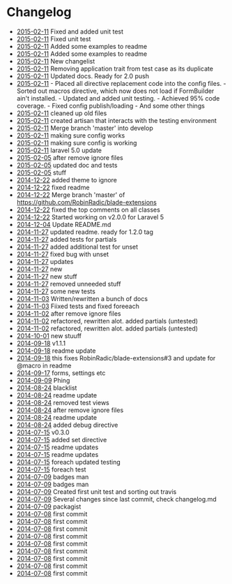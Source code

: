 # Changelog 

- [2015-02-11](https://github.com/robinradic/blade-extensions/commit/ed3e4ae9bfa8f61f91ade321815a4b53c1c2698d)  Fixed and added unit test  
- [2015-02-11](https://github.com/robinradic/blade-extensions/commit/6169afeb58f040d16ad654c9a0d7e710d42dcc9f)  Fixed unit test  
- [2015-02-11](https://github.com/robinradic/blade-extensions/commit/861890b2ca8da05f3a99cdf0420410d6a4391127)  Added some examples to  readme  
- [2015-02-11](https://github.com/robinradic/blade-extensions/commit/46a6333b449160bcaef144b1dd1a6fe3d4921372)  Added some examples to  readme  
- [2015-02-11](https://github.com/robinradic/blade-extensions/commit/52d2713f37f0bcf5df957d0b6e90bbe29b9cbdda)  New changelist  
- [2015-02-11](https://github.com/robinradic/blade-extensions/commit/73e640205c28f16a563eae8a0e12069ffe182c38)  Removing application trait from test case as its duplicate  
- [2015-02-11](https://github.com/robinradic/blade-extensions/commit/afa02d5783a1614fcc27d947f1bc5096b3c77c88)  Updated docs. Ready for 2.0 push  
- [2015-02-11](https://github.com/robinradic/blade-extensions/commit/293cfcdf28df5a4aec0618be02441aae735597b3)  - Placed all directive replacement code into the config files. - Sorted out macros directive, which now does not load if FormBuilder ain't installed. - Updated and added unit testing. - Achieved 95% code coverage. - Fixed config publish/loading - And some other things  
- [2015-02-11](https://github.com/robinradic/blade-extensions/commit/2302b67081a077b2957a286ca8524113df4a333f)  cleaned up old files  
- [2015-02-11](https://github.com/robinradic/blade-extensions/commit/2ff9fa079173cea29c567c17bdc5d27882b96b7a)  created artisan that interacts with the testing environment  
- [2015-02-11](https://github.com/robinradic/blade-extensions/commit/0cf68cffd4eb335f81849c8cd45cb3f01f2dcef5)  Merge branch 'master' into develop  
- [2015-02-11](https://github.com/robinradic/blade-extensions/commit/b3b7eaeb6a825aaf9509b73f5ac7aa477e7224d0)  making sure config works  
- [2015-02-11](https://github.com/robinradic/blade-extensions/commit/455906ac5b4cb0c5322472009a7a4a23ddff3b0f)  making sure config is working  
- [2015-02-11](https://github.com/robinradic/blade-extensions/commit/706cdd2b2a2ad47a56328459e16314425ed44124)  laravel 5.0 update  
- [2015-02-05](https://github.com/robinradic/blade-extensions/commit/2c2479ea1e1e8ad9e0d5641caa4de3be04aef529)  after remove ignore files  
- [2015-02-05](https://github.com/robinradic/blade-extensions/commit/faef025f31885b874bb43d5f9d201228b9167bdf)  updated doc and tests  
- [2015-02-05](https://github.com/robinradic/blade-extensions/commit/8e3d6374c47319a92f93e671347fa657bc56f7fd)  stuff  
- [2014-12-22](https://github.com/robinradic/blade-extensions/commit/d6715070c25e8683ece7f80db3e37bf159413bcc)  added theme to ignore  
- [2014-12-22](https://github.com/robinradic/blade-extensions/commit/112584385a948fd6db6b262cf9b53580bc63c9f2)  fixed readme  
- [2014-12-22](https://github.com/robinradic/blade-extensions/commit/a90365aaf954b714ead8849415740552e739e27b)  Merge branch 'master' of https://github.com/RobinRadic/blade-extensions  
- [2014-12-22](https://github.com/robinradic/blade-extensions/commit/95e852181295c3ecd91e1e4201bc763900f7a73b)  fixed the top comments on all classes  
- [2014-12-22](https://github.com/robinradic/blade-extensions/commit/713765cf2a9e5e8a6d72263a8982033a17cb40e9)  Started working on v2.0.0 for Laravel 5  
- [2014-12-04](https://github.com/robinradic/blade-extensions/commit/e2ce7287fc64bd241e5ea44660bfbb21e1c01b64)  Update README.md  
- [2014-11-27](https://github.com/robinradic/blade-extensions/commit/b742698240e9735809a018654a3204d34ec317ce)  updated readme. ready for 1.2.0 tag  
- [2014-11-27](https://github.com/robinradic/blade-extensions/commit/69413a82101def64fc8447259063645bbe1b7dab)  added tests for partials  
- [2014-11-27](https://github.com/robinradic/blade-extensions/commit/47a91629b95b5b7bad31d28224a4510918d1ff4c)  added additional test for unset  
- [2014-11-27](https://github.com/robinradic/blade-extensions/commit/c4b3382318d0f1aeae777ccefb41561b04f2a285)  fixed bug with unset  
- [2014-11-27](https://github.com/robinradic/blade-extensions/commit/429b8a9a23efab2a40533d8362027752dbe1994f)  updates  
- [2014-11-27](https://github.com/robinradic/blade-extensions/commit/b711762a424d3d6d773f156e4a234b1f18e9a5a2)  new  
- [2014-11-27](https://github.com/robinradic/blade-extensions/commit/26ab7fb09aefceb8850d10a351263564c46c3b88)  new stuff  
- [2014-11-27](https://github.com/robinradic/blade-extensions/commit/3ba495f39789aadcb896b9cc0b114ade88dee13b)  removed unneeded stuff  
- [2014-11-27](https://github.com/robinradic/blade-extensions/commit/0524e85cfd01a3ab8d9c12d4e6ee063fa30864ad)  some new tests  
- [2014-11-03](https://github.com/robinradic/blade-extensions/commit/468a511f95de8c8fe6968c9c5df3874b87ce3c5f)  Written/rewritten a bunch of docs  
- [2014-11-03](https://github.com/robinradic/blade-extensions/commit/e8cfb91efb9e814a9efa005182cc546531b35245)  Fiixed tests and fixed foreeach  
- [2014-11-02](https://github.com/robinradic/blade-extensions/commit/5d6b96ef2be77a065d073d4de97867a3d2f9309d)  after remove ignore files  
- [2014-11-02](https://github.com/robinradic/blade-extensions/commit/b6dddea72bcd1a6006f81742f6b9d21ecc711674)  refactored, rewritten alot. added partials (untested)  
- [2014-11-02](https://github.com/robinradic/blade-extensions/commit/bb95bba50ae84601330a12f06daae06c8cce91ac)  refactored, rewritten alot. added partials (untested)  
- [2014-10-01](https://github.com/robinradic/blade-extensions/commit/4875444e3becf6647a2853667808d77a4d220cf4)  new stuuff  
- [2014-09-18](https://github.com/robinradic/blade-extensions/commit/bacd29520b4f6f2ce86a9f606c2fda29e62e5f2b)  v1.1.1  
- [2014-09-18](https://github.com/robinradic/blade-extensions/commit/4b8475eca686f50bf34583be1e3af41f134ead35)  readme update  
- [2014-09-18](https://github.com/robinradic/blade-extensions/commit/e31c6f7b2e85e61e3e5e8cad56738217c5f83632)  this fixes RobinRadic/blade-extensions#3 and update for @macro in readme  
- [2014-09-17](https://github.com/robinradic/blade-extensions/commit/ef66c928c50da10db14f5ee3d0f4189a4561a18f)  forms, settings etc  
- [2014-09-09](https://github.com/robinradic/blade-extensions/commit/1b425009c3f429bb62358798ed4457af886076e5)  Phing  
- [2014-08-24](https://github.com/robinradic/blade-extensions/commit/04d4414712cf20f16a6190a2008d12a7f3e74339)  blacklist  
- [2014-08-24](https://github.com/robinradic/blade-extensions/commit/442b2212bc9f638d3f73871b30ba9e6273e078c2)  readme update  
- [2014-08-24](https://github.com/robinradic/blade-extensions/commit/291a3b6dc38fc3e2a401cd5676f033f93d9f4618)  removed test views  
- [2014-08-24](https://github.com/robinradic/blade-extensions/commit/a7d23d0d22c5d8f56f32c29c13bad3a51dd1baa3)  after remove ignore files  
- [2014-08-24](https://github.com/robinradic/blade-extensions/commit/b328a4fe267184aadba1ef83e0c462149b146868)  readme update  
- [2014-08-24](https://github.com/robinradic/blade-extensions/commit/b366abecc97e01da874c82b39c647625a8ecffe6)  added debug directive  
- [2014-07-15](https://github.com/robinradic/blade-extensions/commit/152aa00124416bf1931bac892e17bc66c2623736)   v0.3.0  
- [2014-07-15](https://github.com/robinradic/blade-extensions/commit/707ccfb18c9400b0f426d94f6b0949ab93d607ce)   added set directive  
- [2014-07-15](https://github.com/robinradic/blade-extensions/commit/8a0d6bbb9eb80c4b6f79c1c4c727f4c4b00fa0ba)   readme updates  
- [2014-07-15](https://github.com/robinradic/blade-extensions/commit/a586d80e6e5a10bc7e59d95a694d167f68b6efb0)   readme updates  
- [2014-07-15](https://github.com/robinradic/blade-extensions/commit/d7b98ee219b0e80a56a9ac4582a647443289b4b0)   foreach updated testing  
- [2014-07-15](https://github.com/robinradic/blade-extensions/commit/7ae7d48fbf7f6e2331cda8b557f313898002c108)   foreach test  
- [2014-07-09](https://github.com/robinradic/blade-extensions/commit/ce92c1c81e14ed722a022365369e429ba2622c2f)  badges man  
- [2014-07-09](https://github.com/robinradic/blade-extensions/commit/a098a3176e4ae0ae599aaca4648e38f338617683)  badges man  
- [2014-07-09](https://github.com/robinradic/blade-extensions/commit/ec66bab909034031b214172df12acc7f31de7367)  Created first unit test and sorting out travis  
- [2014-07-09](https://github.com/robinradic/blade-extensions/commit/b5c9193f53e9c124080b31b87aebfbdd10fd194f)  Several changes since last commit, check changelog.md  
- [2014-07-09](https://github.com/robinradic/blade-extensions/commit/7fed6662f7f5b5b114bb11cf5767707265ac3b1a)  packagist  
- [2014-07-08](https://github.com/robinradic/blade-extensions/commit/db230c036a90a1e8d7bdba91331b30d7bb085853)  first commit  
- [2014-07-08](https://github.com/robinradic/blade-extensions/commit/fc52d453dd3eb8f968ee7a426f0657dd78469a32)  first commit  
- [2014-07-08](https://github.com/robinradic/blade-extensions/commit/f2a42bf4eb4e466223dcef9f01b79196b6c07593)  first commit  
- [2014-07-08](https://github.com/robinradic/blade-extensions/commit/40381cd3c1a1eb2067d4c5a8e066189a2f5cdde1)  first commit  
- [2014-07-08](https://github.com/robinradic/blade-extensions/commit/42fafb47dd14fd9e095d0647f50ce0886803b930)  first commit  
- [2014-07-08](https://github.com/robinradic/blade-extensions/commit/bcf7f2aefbfaec29f27b2f81e08784bf667f2553)  first commit  
- [2014-07-08](https://github.com/robinradic/blade-extensions/commit/e31e875104b8dd7988323bf603caab7b5c00584c)  first commit  
- [2014-07-08](https://github.com/robinradic/blade-extensions/commit/c50d1864ff1af1051c46d4410b51777658648c3c)  first commit  
- [2014-07-08](https://github.com/robinradic/blade-extensions/commit/412279c9f98269d5aa71679ef34c3519011ecfb8)  first commit  
